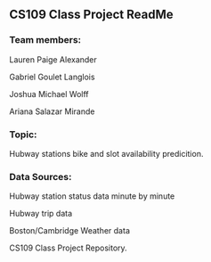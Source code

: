 ## CS109 Class Project ReadMe

### Team members: 
Lauren Paige Alexander

Gabriel Goulet Langlois

Joshua Michael Wolff

Ariana Salazar Mirande


### Topic:
Hubway stations bike and slot availability predicition.

### Data Sources:
Hubway station status data minute by minute

Hubway trip data

Boston/Cambridge Weather data



CS109 Class Project Repository. 
